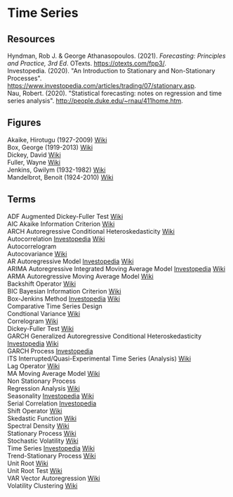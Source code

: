 # Time Series

## Resources

Hyndman, Rob J. & George Athanasopoulos. (2021). _Forecasting: Principles and Practice, 3rd Ed_. OTexts. <https://otexts.com/fpp3/>.<br>
Investopedia. (2020). "An Introduction to Stationary and Non-Stationary Processes". <https://www.investopedia.com/articles/trading/07/stationary.asp>.<br>
Nau, Robert. (2020). "Statistical forecasting: notes on regression and time series analysis". <http://people.duke.edu/~rnau/411home.htm>.<br>

## Figures

Akaike, Hirotugu (1927-2009) [Wiki](https://en.wikipedia.org/wiki/Hirotugu_Akaike)<br>
Box, George (1919-2013) [Wiki](https://en.wikipedia.org/wiki/George_E._P._Box)<br>
Dickey, David [Wiki](https://en.wikipedia.org/wiki/David_Dickey)<br>
Fuller, Wayne [Wiki](https://en.wikipedia.org/wiki/Wayne_Fuller)<br>
Jenkins, Gwilym (1932-1982) [Wiki](https://en.wikipedia.org/wiki/Gwilym_Jenkins)<br>
Mandelbrot, Benoit (1924-2010) [Wiki](https://en.wikipedia.org/wiki/Benoit_Mandelbrot)<br>

## Terms

ADF Augmented Dickey-Fuller Test [Wiki](https://en.wikipedia.org/wiki/Augmented_Dickey–Fuller_test)<br>
AIC Akaike Information Criterion [Wiki](https://en.wikipedia.org/wiki/Akaike_information_criterion)<br>
ARCH Autoregressive Conditional Heteroskedasticity [Wiki](https://en.wikipedia.org/wiki/Autoregressive_conditional_heteroskedasticity)<br>
Autocorrelation [Investopedia](https://www.investopedia.com/terms/a/autocorrelation.asp) [Wiki](https://en.wikipedia.org/wiki/Autocorrelation)<br>
Autocorrelogram<br>
Autocovariance [Wiki](https://en.wikipedia.org/wiki/Autocovariance)<br>
AR Autoregressive Model [Investopedia](https://www.investopedia.com/terms/a/autoregressive.asp) [Wiki](https://en.wikipedia.org/wiki/Autoregressive_model)<br>
ARIMA Autoregressive Integrated Moving Average Model [Investopedia](https://www.investopedia.com/terms/a/autoregressive-integrated-moving-average-arima.asp) [Wiki](https://en.wikipedia.org/wiki/Autoregressive_integrated_moving_average)<br>
ARMA Autoregressive Moving Average Model [Wiki](https://en.wikipedia.org/wiki/Autoregressive–moving-average_model)<br>
Backshift Operator [Wiki](https://en.wikipedia.org/wiki/Lag_operator)<br>
BIC Bayesian Information Criterion [Wiki](https://en.wikipedia.org/wiki/Bayesian_information_criterion)<br>
Box-Jenkins Method [Investopedia](https://www.investopedia.com/terms/b/box-jenkins-model.asp) [Wiki](https://en.wikipedia.org/wiki/Box–Jenkins_method)<br>
Comparative Time Series Design<br>
Condtional Variance [Wiki](https://en.wikipedia.org/wiki/Conditional_variance)<br>
Correlogram [Wiki](https://en.wikipedia.org/wiki/Correlogram)<br>
Dickey-Fuller Test [Wiki](https://en.wikipedia.org/wiki/Dickey–Fuller_test)<br>
GARCH Generalized Autoregressive Conditional Heteroskedasticity [Investopedia](https://www.investopedia.com/terms/g/garch.asp) [Wiki](https://en.wikipedia.org/wiki/Autoregressive_conditional_heteroskedasticity)<br>
GARCH Process [Investopedia](https://www.investopedia.com/terms/g/generalalizedautogregressiveconditionalheteroskedasticity.asp)<br>
ITS Interrupted/Quasi-Experimental Time Series (Analysis) [Wiki](https://en.wikipedia.org/wiki/Interrupted_time_series)<br>
Lag Operator [Wiki](https://en.wikipedia.org/wiki/Lag_operator)<br>
MA Moving Average Model [Wiki](https://en.wikipedia.org/wiki/Moving-average_model)<br>
Non Stationary Process<br>
Regression Analysis [Wiki](https://en.wikipedia.org/wiki/Regression_analysis)<br>
Seasonality [Investopedia](https://www.investopedia.com/terms/s/seasonality.asp) [Wiki](https://en.wikipedia.org/wiki/Seasonality)<br>
Serial Correlation [Investopedia](https://www.investopedia.com/terms/s/serial-correlation.asp)<br>
Shift Operator [Wiki](https://en.wikipedia.org/wiki/Shift_operator)<br>
Skedastic Function [Wiki](https://en.wikipedia.org/wiki/Conditional_variance)<br>
Spectral Density [Wiki](https://en.wikipedia.org/wiki/Spectral_density#Spectrum_analysis)<br>
Stationary Process [Wiki](https://en.wikipedia.org/wiki/Stationary_process)<br>
Stochastic Volatility [Wiki](https://en.wikipedia.org/wiki/Stochastic_volatility)<br>
Time Series [Investopedia](https://www.investopedia.com/terms/t/timeseries.asp) [Wiki](https://en.wikipedia.org/wiki/Time_series)<br>
Trend-Stationary Process [Wiki](https://en.wikipedia.org/wiki/Trend-stationary_process)<br>
Unit Root [Wiki](https://en.wikipedia.org/wiki/Unit_root)<br>
Unit Root Test [Wiki](https://en.wikipedia.org/wiki/Unit_root_test)<br>
VAR Vector Autoregression [Wiki](https://en.wikipedia.org/wiki/Vector_autoregression)<br>
Volatility Clustering [Wiki](https://en.wikipedia.org/wiki/Volatility_clustering)<br>
